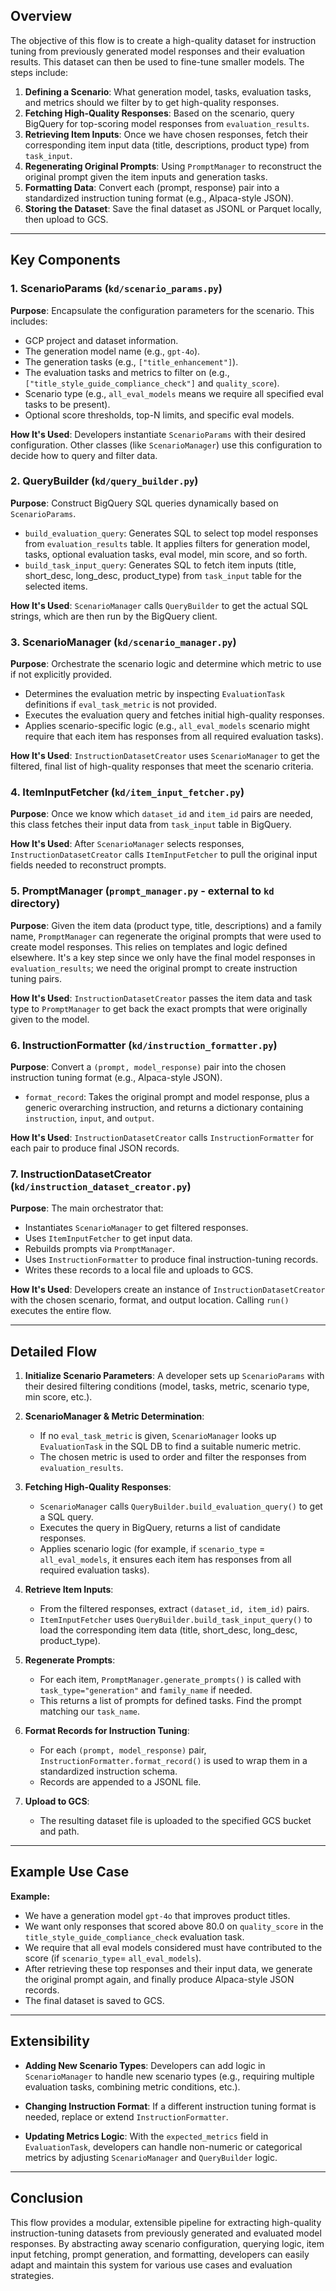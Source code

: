 ## Overview

The objective of this flow is to create a high-quality dataset for instruction tuning from previously generated model responses and their evaluation results. This dataset can then be used to fine-tune smaller models. The steps include:

1. **Defining a Scenario**: What generation model, tasks, evaluation tasks, and metrics should we filter by to get high-quality responses.
2. **Fetching High-Quality Responses**: Based on the scenario, query BigQuery for top-scoring model responses from `evaluation_results`.
3. **Retrieving Item Inputs**: Once we have chosen responses, fetch their corresponding item input data (title, descriptions, product type) from `task_input`.
4. **Regenerating Original Prompts**: Using `PromptManager` to reconstruct the original prompt given the item inputs and generation tasks.
5. **Formatting Data**: Convert each (prompt, response) pair into a standardized instruction tuning format (e.g., Alpaca-style JSON).
6. **Storing the Dataset**: Save the final dataset as JSONL or Parquet locally, then upload to GCS.

---

## Key Components

### 1. ScenarioParams (`kd/scenario_params.py`)

**Purpose**: Encapsulate the configuration parameters for the scenario. This includes:

- GCP project and dataset information.
- The generation model name (e.g., `gpt-4o`).
- The generation tasks (e.g., `["title_enhancement"]`).
- The evaluation tasks and metrics to filter on (e.g., `["title_style_guide_compliance_check"]` and `quality_score`).
- Scenario type (e.g., `all_eval_models` means we require all specified eval tasks to be present).
- Optional score thresholds, top-N limits, and specific eval models.

**How It's Used**:
Developers instantiate `ScenarioParams` with their desired configuration. Other classes (like `ScenarioManager`) use this configuration to decide how to query and filter data.

### 2. QueryBuilder (`kd/query_builder.py`)

**Purpose**: Construct BigQuery SQL queries dynamically based on `ScenarioParams`.

- `build_evaluation_query`: Generates SQL to select top model responses from `evaluation_results` table. It applies filters for generation model, tasks, optional evaluation tasks, eval model, min score, and so forth.
- `build_task_input_query`: Generates SQL to fetch item inputs (title, short_desc, long_desc, product_type) from `task_input` table for the selected items.

**How It's Used**:
`ScenarioManager` calls `QueryBuilder` to get the actual SQL strings, which are then run by the BigQuery client.

### 3. ScenarioManager (`kd/scenario_manager.py`)

**Purpose**: Orchestrate the scenario logic and determine which metric to use if not explicitly provided.

- Determines the evaluation metric by inspecting `EvaluationTask` definitions if `eval_task_metric` is not provided.
- Executes the evaluation query and fetches initial high-quality responses.
- Applies scenario-specific logic (e.g., `all_eval_models` scenario might require that each item has responses from all required evaluation tasks).

**How It's Used**:
`InstructionDatasetCreator` uses `ScenarioManager` to get the filtered, final list of high-quality responses that meet the scenario criteria.

### 4. ItemInputFetcher (`kd/item_input_fetcher.py`)

**Purpose**: Once we know which `dataset_id` and `item_id` pairs are needed, this class fetches their input data from `task_input` table in BigQuery.

**How It's Used**:
After `ScenarioManager` selects responses, `InstructionDatasetCreator` calls `ItemInputFetcher` to pull the original input fields needed to reconstruct prompts.

### 5. PromptManager (`prompt_manager.py` - external to `kd` directory)

**Purpose**: Given the item data (product type, title, descriptions) and a family name, `PromptManager` can regenerate the original prompts that were used to create model responses. This relies on templates and logic defined elsewhere. It's a key step since we only have the final model responses in `evaluation_results`; we need the original prompt to create instruction tuning pairs.

**How It's Used**:
`InstructionDatasetCreator` passes the item data and task type to `PromptManager` to get back the exact prompts that were originally given to the model.

### 6. InstructionFormatter (`kd/instruction_formatter.py`)

**Purpose**: Convert a `(prompt, model_response)` pair into the chosen instruction tuning format (e.g., Alpaca-style JSON).

- `format_record`: Takes the original prompt and model response, plus a generic overarching instruction, and returns a dictionary containing `instruction`, `input`, and `output`.

**How It's Used**:
`InstructionDatasetCreator` calls `InstructionFormatter` for each pair to produce final JSON records.

### 7. InstructionDatasetCreator (`kd/instruction_dataset_creator.py`)

**Purpose**: The main orchestrator that:

- Instantiates `ScenarioManager` to get filtered responses.
- Uses `ItemInputFetcher` to get input data.
- Rebuilds prompts via `PromptManager`.
- Uses `InstructionFormatter` to produce final instruction-tuning records.
- Writes these records to a local file and uploads to GCS.

**How It's Used**:
Developers create an instance of `InstructionDatasetCreator` with the chosen scenario, format, and output location. Calling `run()` executes the entire flow.

---

## Detailed Flow

1. **Initialize Scenario Parameters**: A developer sets up `ScenarioParams` with their desired filtering conditions (model, tasks, metric, scenario type, min score, etc.).

2. **ScenarioManager & Metric Determination**: 
   - If no `eval_task_metric` is given, `ScenarioManager` looks up `EvaluationTask` in the SQL DB to find a suitable numeric metric.
   - The chosen metric is used to order and filter the responses from `evaluation_results`.

3. **Fetching High-Quality Responses**:
   - `ScenarioManager` calls `QueryBuilder.build_evaluation_query()` to get a SQL query.
   - Executes the query in BigQuery, returns a list of candidate responses.
   - Applies scenario logic (for example, if `scenario_type` = `all_eval_models`, it ensures each item has responses from all required evaluation tasks).

4. **Retrieve Item Inputs**:
   - From the filtered responses, extract `(dataset_id, item_id)` pairs.
   - `ItemInputFetcher` uses `QueryBuilder.build_task_input_query()` to load the corresponding item data (title, short_desc, long_desc, product_type).

5. **Regenerate Prompts**:
   - For each item, `PromptManager.generate_prompts()` is called with `task_type="generation"` and `family_name` if needed.
   - This returns a list of prompts for defined tasks. Find the prompt matching our `task_name`.

6. **Format Records for Instruction Tuning**:
   - For each `(prompt, model_response)` pair, `InstructionFormatter.format_record()` is used to wrap them in a standardized instruction schema.
   - Records are appended to a JSONL file.

7. **Upload to GCS**:
   - The resulting dataset file is uploaded to the specified GCS bucket and path.

---

## Example Use Case

**Example:**
- We have a generation model `gpt-4o` that improves product titles.
- We want only responses that scored above 80.0 on `quality_score` in the `title_style_guide_compliance_check` evaluation task.
- We require that all eval models considered must have contributed to the score (if `scenario_type`= `all_eval_models`).
- After retrieving these top responses and their input data, we generate the original prompt again, and finally produce Alpaca-style JSON records.
- The final dataset is saved to GCS.

---

## Extensibility

- **Adding New Scenario Types**: 
  Developers can add logic in `ScenarioManager` to handle new scenario types (e.g., requiring multiple evaluation tasks, combining metric conditions, etc.).
  
- **Changing Instruction Format**: 
  If a different instruction tuning format is needed, replace or extend `InstructionFormatter`.

- **Updating Metrics Logic**:
  With the `expected_metrics` field in `EvaluationTask`, developers can handle non-numeric or categorical metrics by adjusting `ScenarioManager` and `QueryBuilder` logic.

---

## Conclusion

This flow provides a modular, extensible pipeline for extracting high-quality instruction-tuning datasets from previously generated and evaluated model responses. By abstracting away scenario configuration, querying logic, item input fetching, prompt generation, and formatting, developers can easily adapt and maintain this system for various use cases and evaluation strategies.